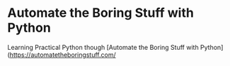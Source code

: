 # Automate the Boring Stuff with Python

Learning Practical Python though [Automate the Boring Stuff with Python](https://automatetheboringstuff.com/

